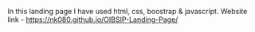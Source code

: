 In this landing page I have used html, css, boostrap & javascript.
Website link - https://nk080.github.io/OIBSIP-Landing-Page/
